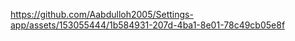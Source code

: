                               
https://github.com/Aabdulloh2005/Settings-app/assets/153055444/1b584931-207d-4ba1-8e01-78c49cb05e8f
